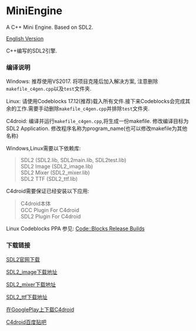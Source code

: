 # MiniEngine  

A C++ Mini Engine. Based on SDL2.  

[English Version](README_en_US.md)

C++编写的SDL2引擎.  
 
### 编译说明

Windows: 推荐使用VS2017. 将项目克隆后加入解决方案, 注意删除`makefile_c4gen.cpp`以及`test`文件夹.

Linux: 请使用Codeblocks 17.12(推荐)载入所有文件.接下来Codeblocks会完成其余的工作.需要手动删除`makefile_c4gen.cpp`并排除`test`文件夹.

C4droid: 编译并运行`makefile_c4gen.cpp`,将生成一份makefile. 修改编译目标为SDL2 Application. 修改程序名称为program_name(也可以修改makefile为其他名称)

Windows,Linux需要以下依赖库:

> SDL2 (SDL2.lib, SDL2main.lib, SDL2test.lib)  
> SDL2 Image (SDL2_image.lib)  
> SDL2 Mixer (SDL2_mixer.lib)  
> SDL2 TTF (SDL2_ttf.lib)  

C4droid需要保证已经安装以下应用:
 
> C4droid本体  
> GCC Plugin For C4droid  
> SDL2 Plugin For C4droid  

Linux Codeblocks PPA 参见: [Code::Blocks Release Builds](https://launchpad.net/~damien-moore/+archive/ubuntu/codeblocks-stable)

### 下载链接

[SDL2官网下载](http://www.libsdl.org/download-2.0.php)

[SDL2_image下载地址](https://www.libsdl.org/projects/SDL_image/)

[SDL2_mixer下载地址](https://www.libsdl.org/projects/SDL_mixer/)

[SDL2_ttf下载地址](https://www.libsdl.org/projects/SDL_ttf/)

[在GooglePlay上下载C4droid](https://play.google.com/store/apps/details?id=com.n0n3m4.droidc&hl=en "付费+需要科学上网")

[C4droid百度贴吧](http://tieba.baidu.com/f?kw=c4droid "虽然自从吧主换届之后大不如前...")
